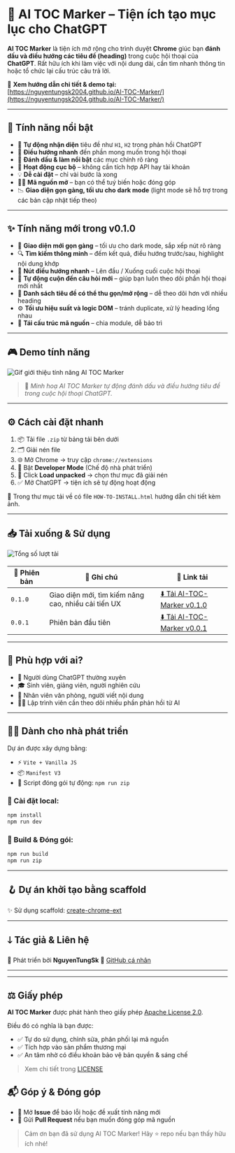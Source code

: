 # 🌟 AI TOC Marker – Tiện ích tạo mục lục cho ChatGPT

**AI TOC Marker** là tiện ích mở rộng cho trình duyệt **Chrome** giúc bạn **đánh dấu và điều hướng các tiêu đề (heading)** trong cuộc hội thoại của **ChatGPT**. Rất hữu ích khi làm việc với nội dung dài, cần tìm nhanh thông tin hoặc tổ chức lại cấu trúc câu trả lời.

🔗 **Xem hướng dẫn chi tiết & demo tại:** [https://nguyentungsk2004.github.io/AI-TOC-Marker/](https://nguyentungsk2004.github.io/AI-TOC-Marker/)

---

## 🚀 Tính năng nổi bật

* 🔎 **Tự động nhận diện** tiêu đề như `H1`, `H2` trong phản hồi ChatGPT
* 🧽 **Điều hướng nhanh** đến phần mong muốn trong hội thoại
* 🌟 **Đánh dấu & làm nổi bật** các mục chính rõ ràng
* 🔐 **Hoạt động cục bộ** – không cần tích hợp API hay tài khoản
* 💡 **Dễ cài đặt** – chỉ vài bước là xong
* 🧑‍💻 **Mã nguồn mở** – bạn có thể tuý biến hoặc đóng góp
* 📉 **Giao diện gọn gàng, tối ưu cho dark mode** (light mode sẽ hỗ trợ trong các bản cập nhật tiếp theo)

---

## ✨ Tính năng mới trong v0.1.0

* 🎨 **Giao diện mới gọn gàng** – tối ưu cho dark mode, sắp xếp nút rõ ràng
* 🔍 **Tìm kiếm thông minh** – đếm kết quả, điều hướng trước/sau, highlight nội dung khớp
* 🧭 **Nút điều hướng nhanh** – Lên đầu / Xuống cuối cuộc hội thoại
* 📜 **Tự động cuộn đến câu hỏi mới** – giúp bạn luôn theo dõi phần hội thoại mới nhất
* 📌 **Danh sách tiêu đề có thể thu gọn/mở rộng** – dễ theo dõi hơn với nhiều heading
* ⚙️ **Tối ưu hiệu suất và logic DOM** – tránh duplicate, xử lý heading lồng nhau
* 🧩 **Tái cấu trúc mã nguồn** – chia module, dễ bảo trì

---

## 🎮 Demo tính năng

![Gif giới thiệu tính năng AI TOC Marker](https://github.com/NguyenTungSk2004/AI-TOC-Marker/blob/main/public/img/demo-guide.gif)

> 🎥 *Minh hoạ AI TOC Marker tự động đánh dấu và điều hướng tiêu đề trong cuộc hội thoại ChatGPT.*

---

## ⚙️ Cách cài đặt nhanh

1. 📦 Tải file `.zip` từ bảng tải bên dưới
2. 🗂 Giải nén file
3. 🌐 Mở Chrome → truy cập `chrome://extensions`
4. 🔧 Bật **Developer Mode** (Chế độ nhà phát triển)
5. 📂 Click **Load unpacked** → chọn thư mục đã giải nén
6. ✅ Mở ChatGPT → tiện ích sẽ tự động hoạt động

📁 Trong thư mục tải về có file `HOW-TO-INSTALL.html` hướng dẫn chi tiết kèm ảnh.

---

## 📥 Tải xuống & Sử dụng

<img src="https://img.shields.io/github/downloads/NguyenTungSk2004/AI-TOC-Marker/total" alt="Tổng số lượt tải" style="vertical-align: middle; margin-bottom: 4px;" />

| 📌 Phiên bản | 📝 Ghi chú                                          | 🔗 Link tải                                                                                                                       |
| ------------ | --------------------------------------------------- | --------------------------------------------------------------------------------------------------------------------------------- |
| `0.1.0`      | Giao diện mới, tìm kiếm nâng cao, nhiều cải tiến UX | [⬇️ Tải AI-TOC-Marker v0.1.0](https://github.com/NguyenTungSk2004/AI-TOC-Marker/releases/download/v0.1.0/AI-TOC-Marker-0.1.0.zip) |
| `0.0.1`      | Phiên bản đầu tiên                                  | [⬇️ Tải AI-TOC-Marker v0.0.1](https://github.com/NguyenTungSk2004/AI-TOC-Marker/releases/download/v0.0.1/AI-TOC-Marker-0.0.1.zip) |

---

## 👥 Phù hợp với ai?

* 🧑 Người dùng ChatGPT thường xuyên
* 🎓 Sinh viên, giảng viên, người nghiên cứu
* 💼 Nhân viên văn phòng, người viết nội dung
* 🧑‍💻 Lập trình viên cần theo dõi nhiều phần phản hồi từ AI

---

## 🧑‍💻 Dành cho nhà phát triển

Dự án được xây dựng bằng:

* ⚡ `Vite + Vanilla JS`
* 📦 `Manifest V3`
* 🔀 Script đóng gói tự động: `npm run zip`

### 🧪 Cài đặt local:

```bash
npm install
npm run dev
```

### 🔧 Build & Đóng gói:

```bash
npm run build
npm run zip
```

---

## 🪝 Dự án khởi tạo bằng scaffold

✨ Sử dụng scaffold: [create-chrome-ext](https://github.com/guocaoyi/create-chrome-ext)

---

## 🡓 Tác giả & Liên hệ

👤 Phát triển bởi **NguyenTungSk**
🔗 [GitHub cá nhân](https://github.com/NguyenTungSk2004/AI-TOC-Marker)

---
---

## ⚖️ Giấy phép

**AI TOC Marker** được phát hành theo giấy phép [Apache License 2.0](./LICENSE).

Điều đó có nghĩa là bạn được:
- ✅ Tự do sử dụng, chỉnh sửa, phân phối lại mã nguồn
- ✅ Tích hợp vào sản phẩm thương mại
- ✅ An tâm nhờ có điều khoản bảo vệ bản quyền & sáng chế

> Xem chi tiết trong [LICENSE](./LICENSE)

## 📬 Góp ý & Đóng góp

* 💬 Mở **Issue** để báo lỗi hoặc đề xuất tính năng mới
* 🤝 Gửi **Pull Request** nếu bạn muốn đóng góp mã nguồn

> Cảm ơn bạn đã sử dụng AI TOC Marker! Hãy ⭐ repo nếu bạn thấy hữu ích nhé!
